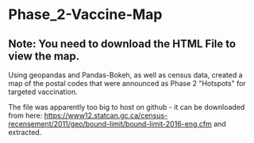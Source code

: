 # Phase_2-Vaccine-Map

## Note: You need to download the HTML File to view the map.

Using geopandas and Pandas-Bokeh, as well as census data, created a map of the postal codes that were announced as Phase 2 "Hotspots" for targeted vaccination.

The file was apparently too big to host on github - it can be downloaded from here:
https://www12.statcan.gc.ca/census-recensement/2011/geo/bound-limit/bound-limit-2016-eng.cfm 
and extracted.
